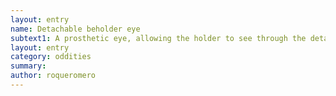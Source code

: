 ```yaml
---
layout: entry 
name: Detachable beholder eye
subtext1: A prosthetic eye, allowing the holder to see through the detached eye. Random chance of depletion on each use.
layout: entry
category: oddities
summary: 
author: roqueromero
---
```

